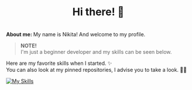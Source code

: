 <div align="center">
<h1>Hi there! 👋 <br>
<img src="https://komarev.com/ghpvc/?username=maatarashiii&style=flat-square&color=blue" alt=""/>
</h1>
</div> <br>
<b>
About me:
</b>
My name is Nikita! And welcome to my profile.

> **NOTE!** <br>
> I'm just a beginner developer and my skills can be seen below.

Here are my favorite skills when I started. ✨ <br>
You can also look at my pinned repositories, I advise you to take a look. 📌👀

[![My Skills](https://skillicons.dev/icons?i=html,css,js,figma,vscode&theme=light)](https://skillicons.dev)
